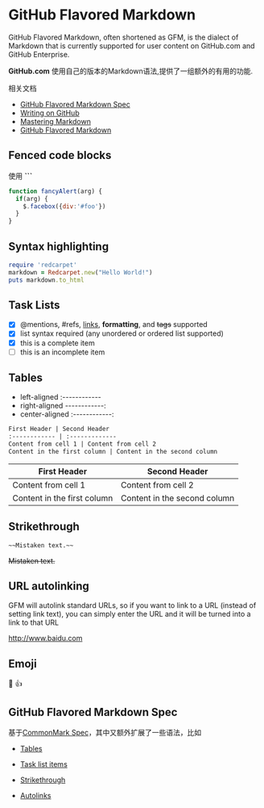 # GitHub Flavored Markdown

GitHub Flavored Markdown, often shortened as GFM, is the dialect of Markdown that is currently supported for user content on GitHub.com and GitHub Enterprise.

__GitHub.com__ 使用自己的版本的Markdown语法,提供了一组额外的有用的功能.

相关文档

- [GitHub Flavored Markdown Spec](https://github.github.com/gfm/)
- [Writing on GitHub](https://docs.github.com/en/free-pro-team@latest/github/writing-on-github)
- [Mastering Markdown](https://guides.github.com/features/mastering-markdown/)
- [GitHub Flavored Markdown](https://docs.github.com/enterprise/11.10.340/user/articles/github-flavored-markdown)

## Fenced code blocks

使用 **```** 

```javascript
function fancyAlert(arg) {
  if(arg) {
    $.facebox({div:'#foo'})
  }
}
```

## Syntax highlighting

```ruby
require 'redcarpet'
markdown = Redcarpet.new("Hello World!")
puts markdown.to_html
```

## Task Lists

- [x] @mentions, #refs, [links](), **formatting**, and <del>tags</del> supported
- [x] list syntax required (any unordered or ordered list supported)
- [x] this is a complete item
- [ ] this is an incomplete item

## Tables

- left-aligned  :------------
- right-aligned  ------------:
- center-aligned  :------------:

```md
First Header | Second Header
:------------ | :-------------
Content from cell 1 | Content from cell 2
Content in the first column | Content in the second column
```

First Header | Second Header
------------ | -------------
Content from cell 1 | Content from cell 2
Content in the first column | Content in the second column

## Strikethrough

```md
~~Mistaken text.~~
```

~~Mistaken text.~~

## URL autolinking

GFM will autolink standard URLs, so if you want to link to a URL (instead of setting link text), you can simply enter the URL and it will be turned into a link to that URL

http://www.baidu.com

## Emoji

:notebook: :+1:

## GitHub Flavored Markdown Spec

基于[CommonMark Spec](/commonmark)，其中又额外扩展了一些语法，比如

- [Tables](https://github.github.com/gfm/#tables-extension-)

- [Task list items](https://github.github.com/gfm/#task-list-items-extension-)

- [Strikethrough](https://github.github.com/gfm/#strikethrough-extension-)

- [Autolinks](https://github.github.com/gfm/#autolinks-extension-)